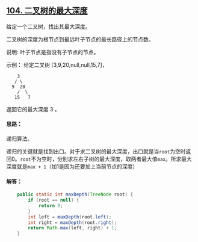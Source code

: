 ## [104. 二叉树的最大深度](https://leetcode-cn.com/problems/maximum-depth-of-binary-tree/submissions/)
给定一个二叉树，找出其最大深度。

二叉树的深度为根节点到最远叶子节点的最长路径上的节点数。

说明: 叶子节点是指没有子节点的节点。

示例：
给定二叉树 [3,9,20,null,null,15,7]，
```
    3
   / \
  9  20
    /  \
   15   7
```
返回它的最大深度 3 。

#### 思路：
递归算法。

递归的关键就是找到出口。对于求二叉树的最大深度，出口就是当`root`为空时返回0。`root`不为空时，分别求左右子树的最大深度，取两者最大值`max`。所求最大深度就是`max + 1`（加1是因为还要加上当前节点的深度）

#### 解答：
```Java
    public static int maxDepth(TreeNode root) {
        if (root == null) {
            return 0;
        }
        int left = maxDepth(root.left);
        int right = maxDepth(root.right);
        return Math.max(left, right) + 1;
    }
```
